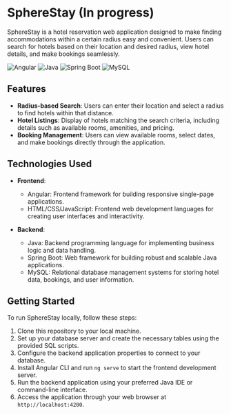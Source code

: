 
# SphereStay (In progress)

SphereStay is a hotel reservation web application designed to make finding accommodations within a certain radius easy and convenient. Users can search for hotels based on their location and desired radius, view hotel details, and make bookings seamlessly.

![Angular](https://img.shields.io/badge/Angular-15.0.0-red?style=flat-square)
![Java](https://img.shields.io/badge/Java-17+-brightgreen?style=flat-square)
![Spring Boot](https://img.shields.io/badge/Spring%20Boot-3.x-brightgreen?style=flat-square)
![MySQL](https://img.shields.io/badge/MySQL-8.0-blue?style=flat-square)


## Features

- **Radius-based Search**: Users can enter their location and select a radius to find hotels within that distance.
- **Hotel Listings**: Display of hotels matching the search criteria, including details such as available rooms, amenities, and pricing.
- **Booking Management**: Users can view available rooms, select dates, and make bookings directly through the application.

## Technologies Used

- **Frontend**:
  - Angular: Frontend framework for building responsive single-page applications.
  - HTML/CSS/JavaScript: Frontend web development languages for creating user interfaces and interactivity.

- **Backend**:
  - Java: Backend programming language for implementing business logic and data handling.
  - Spring Boot: Web framework for building robust and scalable Java applications.
  - MySQL: Relational database management systems for storing hotel data, bookings, and user information.

## Getting Started

To run SphereStay locally, follow these steps:

1. Clone this repository to your local machine.
2. Set up your database server and create the necessary tables using the provided SQL scripts.
3. Configure the backend application properties to connect to your database.
4. Install Angular CLI and run `ng serve` to start the frontend development server.
5. Run the backend application using your preferred Java IDE or command-line interface.
6. Access the application through your web browser at `http://localhost:4200`.
